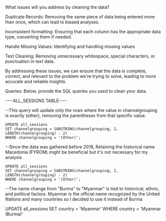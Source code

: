 What issues will you address by cleaning the data?

Duplicate Records:
Removing the same piece of data being entered more than once, which can lead to biased analyses.

Inconsistent formatting:
Ensuring that each column has the appropriate data type, converting them if needed.

Handle Missing Values: 
Identifying and handling missing values

Text Cleaning:
Removing unnecessary whitespace, special characters, or punctuation in text data.

By addressing these issues, we can ensure that the data is complete, correct, and relevant to the problem we're trying to solve, leading to more accurate and reliable insights.





Queries:
Below, provide the SQL queries you used to clean your data.

----ALL_SESSIONS TABLE----

--This query will update only the rows where the value in channelgrouping is exactly (other), removing the parentheses from that specific value. 

```
UPDATE all_sessions
SET channelgrouping = SUBSTRING(channelgrouping, 2, LENGTH(channelgrouping) - 2)
WHERE channelgrouping = '(Other)';
```


--Since the data was gathered before 2018, Retaining the historical name Macedonia (FYROM) might be beneficial but it's not necessary for my analysis

```
UPDATE all_sessions
SET channelgrouping = SUBSTRING(channelgrouping, 2, LENGTH(channelgrouping) - 2)
WHERE channelgrouping = '(Other)';
```

--The name change from "Burma" to "Myanmar" is tied to historical, ethnic, and political factors. Myanmar is the official name recognized by the United Nations and many countries so I decided to use it instead of Burma

UPDATE all_sessions 
SET country = 'Myanmar'
WHERE country = 'Myanmar (Burma)'























